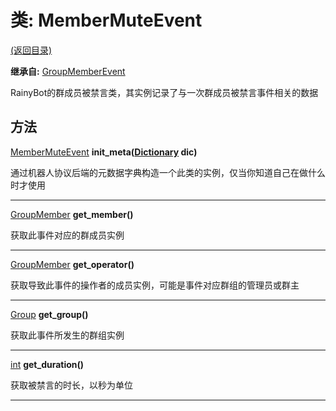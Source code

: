 # 类: MemberMuteEvent  
[(返回目录)](README.md)  
  
**继承自:** [GroupMemberEvent](GroupMemberEvent.md)  
  
RainyBot的群成员被禁言类，其实例记录了与一次群成员被禁言事件相关的数据  
  
## 方法 
  
[MemberMuteEvent](MemberMuteEvent.md) **init_meta([Dictionary](https://docs.godotengine.org/en/latest/classes/class_dictionary.html) dic)**  
  
通过机器人协议后端的元数据字典构造一个此类的实例，仅当你知道自己在做什么时才使用  
  
---  
  
[GroupMember](GroupMember.md) **get_member()**  
  
获取此事件对应的群成员实例  
  
---  
  
[GroupMember](GroupMember.md) **get_operator()**  
  
获取导致此事件的操作者的成员实例，可能是事件对应群组的管理员或群主  
  
---  
  
[Group](Group.md) **get_group()**  
  
获取此事件所发生的群组实例  
  
---  
  
[int](https://docs.godotengine.org/en/latest/classes/class_int.html) **get_duration()**  
  
获取被禁言的时长，以秒为单位  
  
---  
  

